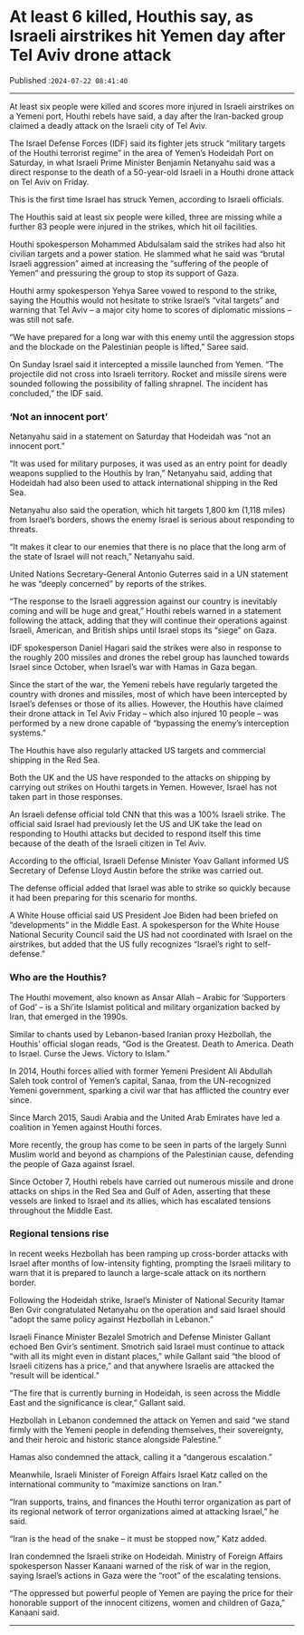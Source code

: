 # At least 6 killed, Houthis say, as Israeli airstrikes hit Yemen day after Tel Aviv drone attack

Published :`2024-07-22 08:41:40`

---

At least six people were killed and scores more injured in Israeli airstrikes on a Yemeni port, Houthi rebels have said, a day after the Iran-backed group claimed a deadly attack on the Israeli city of Tel Aviv.

The Israel Defense Forces (IDF) said its fighter jets struck “military targets of the Houthi terrorist regime” in the area of Yemen’s Hodeidah Port on Saturday, in what Israeli Prime Minister Benjamin Netanyahu said was a direct response to the death of a 50-year-old Israeli in a Houthi drone attack on Tel Aviv on Friday.

This is the first time Israel has struck Yemen, according to Israeli officials.

The Houthis said at least six people were killed, three are missing while a further 83 people were injured in the strikes, which hit oil facilities.

Houthi spokesperson Mohammed Abdulsalam said the strikes had also hit civilian targets and a power station. He slammed what he said was “brutal Israeli aggression” aimed at increasing the “suffering of the people of Yemen” and pressuring the group to stop its support of Gaza.

Houthi army spokesperson Yehya Saree vowed to respond to the strike, saying the Houthis would not hesitate to strike Israel’s “vital targets” and warning that Tel Aviv – a major city home to scores of diplomatic missions – was still not safe.

“We have prepared for a long war with this enemy until the aggression stops and the blockade on the Palestinian people is lifted,” Saree said.

On Sunday Israel said it intercepted a missile launched from Yemen. “The projectile did not cross into Israeli territory. Rocket and missile sirens were sounded following the possibility of falling shrapnel. The incident has concluded,” the IDF said.

### ‘Not an innocent port’

Netanyahu said in a statement on Saturday that Hodeidah was “not an innocent port.”

“It was used for military purposes, it was used as an entry point for deadly weapons supplied to the Houthis by Iran,” Netanyahu said, adding that Hodeidah had also been used to attack international shipping in the Red Sea.

Netanyahu also said the operation, which hit targets 1,800 km (1,118 miles) from Israel’s borders, shows the enemy Israel is serious about responding to threats.

“It makes it clear to our enemies that there is no place that the long arm of the state of Israel will not reach,” Netanyahu said.

United Nations Secretary-General Antonio Guterres said in a UN statement he was “deeply concerned” by reports of the strikes.

“The response to the Israeli aggression against our country is inevitably coming and will be huge and great,” Houthi rebels warned in a statement following the attack, adding that they will continue their operations against Israeli, American, and British ships until Israel stops its “siege” on Gaza.

IDF spokesperson Daniel Hagari said the strikes were also in response to the roughly 200 missiles and drones the rebel group has launched towards Israel since October, when Israel’s war with Hamas in Gaza began.

Since the start of the war, the Yemeni rebels have regularly targeted the country with drones and missiles, most of which have been intercepted by Israel’s defenses or those of its allies. However, the Houthis have claimed their drone attack in Tel Aviv Friday – which also injured 10 people – was performed by a new drone capable of “bypassing the enemy’s interception systems.”

The Houthis have also regularly attacked US targets and commercial shipping in the Red Sea.

Both the UK and the US have responded to the attacks on shipping by carrying out strikes on Houthi targets in Yemen. However, Israel has not taken part in those responses.

An Israeli defense official told CNN that this was a 100% Israeli strike. The official said Israel had previously let the US and UK take the lead on responding to Houthi attacks but decided to respond itself this time because of the death of the Israeli citizen in Tel Aviv.

According to the official, Israeli Defense Minister Yoav Gallant informed US Secretary of Defense Lloyd Austin before the strike was carried out.

The defense official added that Israel was able to strike so quickly because it had been preparing for this scenario for months.

A White House official said US President Joe Biden had been briefed on “developments” in the Middle East. A spokesperson for the White House National Security Council said the US had not coordinated with Israel on the airstrikes, but added that the US fully recognizes “Israel’s right to self-defense.”

### Who are the Houthis?

The Houthi movement, also known as Ansar Allah – Arabic for ‘Supporters of God’ – is a Shi’ite Islamist political and military organization backed by Iran, that emerged in the 1990s.

Similar to chants used by Lebanon-based Iranian proxy Hezbollah, the Houthis’ official slogan reads, “God is the Greatest. Death to America. Death to Israel. Curse the Jews. Victory to Islam.”

In 2014, Houthi forces allied with former Yemeni President Ali Abdullah Saleh took control of Yemen’s capital, Sanaa, from the UN-recognized Yemeni government, sparking a civil war that has afflicted the country ever since.

Since March 2015, Saudi Arabia and the United Arab Emirates have led a coalition in Yemen against Houthi forces.

More recently, the group has come to be seen in parts of the largely Sunni Muslim world and beyond as champions of the Palestinian cause, defending the people of Gaza against Israel.

Since October 7, Houthi rebels have carried out numerous missile and drone attacks on ships in the Red Sea and Gulf of Aden, asserting that these vessels are linked to Israel and its allies, which has escalated tensions throughout the Middle East.

### Regional tensions rise

In recent weeks Hezbollah has been ramping up cross-border attacks with Israel after months of low-intensity fighting, prompting the Israeli military to warn that it is prepared to launch a large-scale attack on its northern border.

Following the Hodeidah strike, Israel’s Minister of National Security Itamar Ben Gvir congratulated Netanyahu on the operation and said Israel should “adopt the same policy against Hezbollah in Lebanon.”

Israeli Finance Minister Bezalel Smotrich and Defense Minister Gallant echoed Ben Gvir’s sentiment. Smotrich said Israel must continue to attack “with all its might even in distant places,” while Gallant said “the blood of Israeli citizens has a price,” and that anywhere Israelis are attacked the “result will be identical.”

“The fire that is currently burning in Hodeidah, is seen across the Middle East and the significance is clear,” Gallant said.

Hezbollah in Lebanon condemned the attack on Yemen and said “we stand firmly with the Yemeni people in defending themselves, their sovereignty, and their heroic and historic stance alongside Palestine.”

Hamas also condemned the attack, calling it a “dangerous escalation.”

Meanwhile, Israeli Minister of Foreign Affairs Israel Katz called on the international community to “maximize sanctions on Iran.”

“Iran supports, trains, and finances the Houthi terror organization as part of its regional network of terror organizations aimed at attacking Israel,” he said.

“Iran is the head of the snake – it must be stopped now,” Katz added.

Iran condemned the Israeli strike on Hodeidah. Ministry of Foreign Affairs spokesperson Nasser Kanaani warned of the risk of war in the region, saying Israel’s actions in Gaza were the “root” of the escalating tensions.

“The oppressed but powerful people of Yemen are paying the price for their honorable support of the innocent citizens, women and children of Gaza,” Kanaani said.

---

